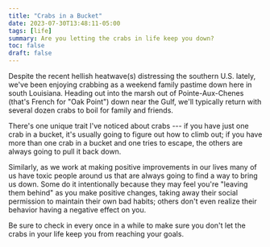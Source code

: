 ```yaml
---
title: "Crabs in a Bucket"
date: 2023-07-30T13:48:11-05:00
tags: [life]
summary: Are you letting the crabs in life keep you down?
toc: false
draft: false
---
```


Despite the recent hellish heatwave(s) distressing the southern U.S. lately, we've been enjoying crabbing as a weekend family pastime down here in south Louisiana. Heading out into the marsh out of Pointe-Aux-Chenes (that's French for "Oak Point") down near the Gulf, we'll typically return with several dozen crabs to boil for family and friends.

There's one unique trait I've noticed about crabs --- if you have just one crab in a bucket, it's usually going to figure out how to climb out; if you have more than one crab in a bucket and one tries to escape, the others are always going to pull it back down.

Similarly, as we work at making positive improvements in our lives many of us have toxic people around us that are always going to find a way to bring us down. Some do it intentionally because they may feel you're "leaving them behind" as you make positive changes, taking away their social permission to maintain their own bad habits; others don't even realize their behavior having a negative effect on you.

Be sure to check in every once in a while to make sure you don't let the crabs in your life keep you from reaching your goals.